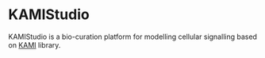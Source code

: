 # KAMIStudio

KAMIStudio is a bio-curation platform for modelling cellular signalling based on [KAMI](https://github.com/Kappa-Dev/KAMI) library.

